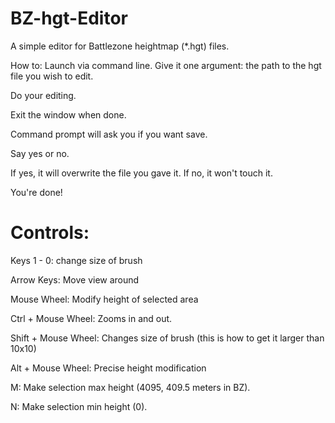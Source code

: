 # BZ-hgt-Editor
A simple editor for Battlezone heightmap (*.hgt) files.

How to:
Launch via command line. Give it one argument: the path to the hgt file you wish to edit.

Do your editing.

Exit the window when done.

Command prompt will ask you if you want save.

Say yes or no.

If yes, it will overwrite the file you gave it.
If no, it won't touch it.

You're done!

# Controls:
Keys 1 - 0:
	change size of brush

Arrow Keys:
	Move view around

Mouse Wheel:
	Modify height of selected area

Ctrl + Mouse Wheel:
	Zooms in and out.
	
Shift + Mouse Wheel:
	Changes size of brush (this is how to get it larger than 10x10)

Alt + Mouse Wheel:
	Precise height modification
	
M:
	Make selection max height (4095, 409.5 meters in BZ).

N:
	Make selection min height (0).
